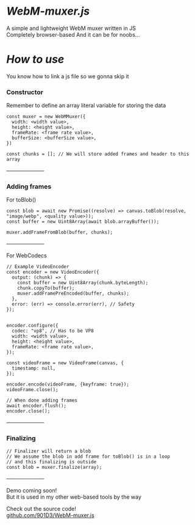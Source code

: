 # _**WebM-muxer.js**_

A simple and lightweight WebM muxer written in JS\
Completely browser-based
And it can be for noobs...

# _**How to use**_

You know how to link a js file so we gonna skip it

### **Constructor**
Remember to define an array literal variable for storing the data

```
const muxer = new WebMMuxer({
  width: <width value>,
  height: <height value>,
  frameRate: <frame rate value>,
  bufferSize: <bufferSize value>,
})

const chunks = []; // We will store added frames and header to this array
```

──────────

### **Adding frames**

For toBlob()
```
const blob = await new Promise((resolve) => canvas.toBlob(resolve, "image/webp", <quality value>));
const buffer = new Uint8Array(await blob.arrayBuffer());

muxer.addFrameFromBlob(buffer, chunks);
```

──────────

For WebCodecs

```
// Example VideoEncoder
const encoder = new VideoEncoder({
  output: (chunk) => {
    const buffer = new Uint8Array(chunk.byteLength);
    chunk.copyTo(buffer);
    muxer.addFramePreEncoded(buffer, chunks);
  },
  error: (err) => console.error(err), // Safety
});


encoder.configure({
  codec: "vp8", // Has to be VP8
  width: <width value>,
  height: <height value>,
  frameRate: <frame rate value>,
});

const videoFrame = new VideoFrame(canvas, {
  timestamp: null,
});

encoder.encode(videoFrame, {keyframe: true});
videoFrame.close();

// When done adding frames
await encoder.flush();
encoder.close();
```

──────────

### Finalizing

```
// Finalizer will return a blob
// We assume the blob in add frame for toBlob() is in a loop
// and this finalizing is outside
const blob = muxer.finalize(array);
```

──────────

Demo coming soon!\
But it is used in my other web-based tools by the way

Check out the source code!\
[github.com/901D3/WebM-muxer.js](https://github.com/901D3/WebM-muxer.js)




